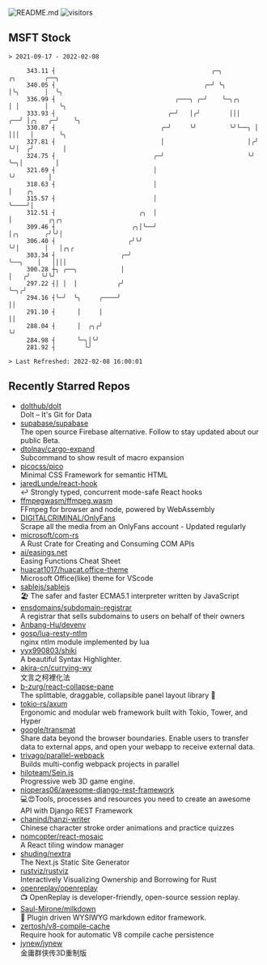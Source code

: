 ![README.md](https://github.com/Gerhut/Gerhut/workflows/README.md/badge.svg)
![visitors](https://visitors.vercel.app/Gerhut/Gerhut?token=8cf69d1f6813d272ef062726b6070c9be4ff72038cfe5a7ded7384a8da65d866)

## MSFT Stock

```
> 2021-09-17 - 2022-02-08

     343.11 ┤                                           ╭─╮            ╭╮        ╭──╮                            
     340.05 ┤                                         ╭─╯ ╰╮           │╰╮       │  ╰╮                           
     336.99 ┤                                 ╭───╮ ╭─╯    ╰─╮╭╮       │ │       │   ╰╮                          
     333.93 ┤                               ╭─╯   │╭╯        │││    ╭──╯ │╭╮   ╭─╯    ╰╮                         
     330.87 ┤                             ╭─╯     ╰╯         ╰╯╰──╮ │    │││   │       ╰╮                        
     327.81 ┤                             │                       │╭╯    ╰╯│  ╭╯        │                        
     324.75 ┤                           ╭─╯                       ╰╯       ╰─╮│         │                        
     321.69 ┤                           │                                    ╰╯         │                        
     318.63 ┤                           │                                               │    ╭╮                  
     315.57 ┤                           │                                               ╰────╯│                  
     312.51 ┤                       ╭╮  │                                                     │          ╭╮╭╮    
     309.46 ┤                     ╭╮│╰──╯                                                     │╭╮       ╭╯╰╯│    
     306.40 ┤                    ╭╯╰╯                                                         ╰╯│       │   │╭╮╭ 
     303.34 ┤                  ╭─╯                                                              ╰──╮    │   ││││ 
     300.28 ┼╮ ╭──╮            │                                                                   │   ╭╯   ╰╯╰╯ 
     297.22 ┤│ │  │           ╭╯                                                                   ╰─╮╭╯         
     294.16 ┤╰─╯  ╰╮     ╭────╯                                                                      ││          
     291.10 ┤      │     │                                                                           ││          
     288.04 ┤      │  ╭╮╭╯                                                                           ╰╯          
     284.98 ┤      ╰─╮│╰╯                                                                                        
     281.92 ┤        ╰╯                                                                                          

> Last Refreshed: 2022-02-08 16:00:01
```

## Recently Starred Repos

- [dolthub/dolt](https://github.com/dolthub/dolt)  
  Dolt – It's Git for Data
- [supabase/supabase](https://github.com/supabase/supabase)  
  The open source Firebase alternative. Follow to stay updated about our public Beta.
- [dtolnay/cargo-expand](https://github.com/dtolnay/cargo-expand)  
  Subcommand to show result of macro expansion
- [picocss/pico](https://github.com/picocss/pico)  
  Minimal CSS Framework for semantic HTML
- [jaredLunde/react-hook](https://github.com/jaredLunde/react-hook)  
  ↩ Strongly typed, concurrent mode-safe React hooks
- [ffmpegwasm/ffmpeg.wasm](https://github.com/ffmpegwasm/ffmpeg.wasm)  
  FFmpeg for browser and node, powered by WebAssembly
- [DIGITALCRIMINAL/OnlyFans](https://github.com/DIGITALCRIMINAL/OnlyFans)  
  Scrape all the media from an OnlyFans account - Updated regularly
- [microsoft/com-rs](https://github.com/microsoft/com-rs)  
  A Rust Crate for Creating and Consuming COM APIs
- [ai/easings.net](https://github.com/ai/easings.net)  
  Easing Functions Cheat Sheet
- [huacat1017/huacat.office-theme](https://github.com/huacat1017/huacat.office-theme)  
  Microsoft Office(like) theme for VScode
- [sablejs/sablejs](https://github.com/sablejs/sablejs)  
  🏖️ The safer and faster ECMA5.1 interpreter written by JavaScript
- [ensdomains/subdomain-registrar](https://github.com/ensdomains/subdomain-registrar)  
  A registrar that sells subdomains to users on behalf of their owners
- [Anbang-Hu/devenv](https://github.com/Anbang-Hu/devenv)  
- [gosp/lua-resty-ntlm](https://github.com/gosp/lua-resty-ntlm)  
  nginx ntlm module implemented by lua
- [yyx990803/shiki](https://github.com/yyx990803/shiki)  
  A beautiful Syntax Highlighter.
- [akira-cn/currying-wy](https://github.com/akira-cn/currying-wy)  
  文言之柯裡化法
- [b-zurg/react-collapse-pane](https://github.com/b-zurg/react-collapse-pane)  
  The splittable, draggable, collapsible panel layout library 🎉
- [tokio-rs/axum](https://github.com/tokio-rs/axum)  
  Ergonomic and modular web framework built with Tokio, Tower, and Hyper
- [google/transmat](https://github.com/google/transmat)  
  Share data beyond the browser boundaries. Enable users to transfer data to external apps, and open your webapp to receive external data.
- [trivago/parallel-webpack](https://github.com/trivago/parallel-webpack)  
  Builds multi-config webpack projects in parallel
- [hiloteam/Sein.js](https://github.com/hiloteam/Sein.js)  
  Progressive web 3D game engine.
- [nioperas06/awesome-django-rest-framework](https://github.com/nioperas06/awesome-django-rest-framework)  
   💻😍Tools, processes and resources you need to create an awesome API with Django REST Framework
- [chanind/hanzi-writer](https://github.com/chanind/hanzi-writer)  
  Chinese character stroke order animations and practice quizzes
- [nomcopter/react-mosaic](https://github.com/nomcopter/react-mosaic)  
  A React tiling window manager
- [shuding/nextra](https://github.com/shuding/nextra)  
  The Next.js Static Site Generator
- [rustviz/rustviz](https://github.com/rustviz/rustviz)  
  Interactively Visualizing Ownership and Borrowing for Rust
- [openreplay/openreplay](https://github.com/openreplay/openreplay)  
  :tv: OpenReplay is developer-friendly, open-source session replay.
- [Saul-Mirone/milkdown](https://github.com/Saul-Mirone/milkdown)  
  🍼 Plugin driven WYSIWYG  markdown editor framework.
- [zertosh/v8-compile-cache](https://github.com/zertosh/v8-compile-cache)  
  Require hook for automatic V8 compile cache persistence
- [jynew/jynew](https://github.com/jynew/jynew)  
  金庸群侠传3D重制版
